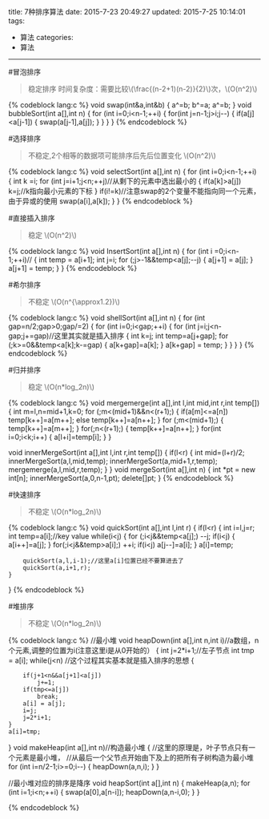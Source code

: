 title: 7种排序算法
date: 2015-7-23 20:49:27
updated: 2015-7-25 10:14:01
tags: 
- 算法
categories:
- 算法 
---
#冒泡排序
>稳定排序
>时间复杂度：需要比较\\(\frac{(n-2+1)(n-2)}{2}\\)次，\\(O(n^2)\\)

<!--more-->

{% codeblock lang:c  %}
void swap(int&a,int&b)
{
	a^=b;
	b^=a;
	a^=b;
}
void bubbleSort(int a[],int n)
{
	for (int i=0;i<n-1;++i)
	{
		for(int j=n-1;j>i;j--)
		{
			if(a[j]<a[j-1])
			{
				swap(a[j-1],a[j]);
			}
		}
	}
}
{% endcodeblock %}

#选择排序
>不稳定,2个相等的数据项可能排序后先后位置变化
>\\(O(n^2)\\)

{% codeblock lang:c  %}
void selectSort(int a[],int n)
{
	for (int i=0;i<n-1;++i)
	{
		int k =i;
		for (int j=i+1;j<n;++j)//从剩下的元素中选出最小的
		{
			if(a[k]>a[j])
				k=j;//k指向最小元素的下标
		}
		if(i!=k)//注意swap的2个变量不能指向同一个元素，由于异或的使用
		swap(a[i],a[k]);
	}
}
{% endcodeblock %}

#直接插入排序
>稳定
>\\(O(n^2)\\)

{% codeblock lang:c  %}
void InsertSort(int a[],int n)
{
	for (int i =0;i<n-1;++i)//
	{
		int temp = a[i+1];
		int j=i;
		for (;j>-1&&temp<a[j];--j)
		{
			a[j+1] = a[j];
		}
		a[j+1] = temp;
	}
}
{% endcodeblock %}

#希尔排序
>不稳定
>\\(O(n^{\approx1.2})\\)

{% codeblock lang:c  %}
void shellSort(int a[],int n)
{
	for (int gap=n/2;gap>0;gap/=2)
	{
		for (int i=0;i<gap;++i)
		{
			for (int j=i;j<n-gap;j+=gap)//这里其实就是插入排序
			{
				int k=j;
				int temp=a[j+gap];
				for (;k>=0&&temp<a[k];k-=gap)
				{
					a[k+gap]=a[k];
				}
				a[k+gap] = temp;
			}
		}
	}
}
{% endcodeblock %}

#归并排序
>稳定
>\\(O(n*log_2n)\\)
 
{% codeblock lang:c  %}
void mergemerge(int a[],int l,int mid,int r,int temp[])
{
	int m=l,n=mid+1,k=0;
	for (;m<(mid+1)&&n<(r+1);)
	{
		if(a[m]<=a[n])
			temp[k++]=a[m++];
		else
			temp[k++]=a[n++];
	}
	for (;m<(mid+1);)
	{
		temp[k++]=a[m++];
	}
	for(;n<(r+1);)
	{
		temp[k++]=a[n++];
	}
	for(int i=0;i<k;i++)
	{
		a[l+i]=temp[i];
	}
}

void innerMergeSort(int a[],int l,int r,int temp[])
{
	if(l<r)
	{
		int mid=(l+r)/2;
		innerMergeSort(a,l,mid,temp);
		innerMergeSort(a,mid+1,r,temp);
		mergemerge(a,l,mid,r,temp);
	}
}
void mergeSort(int a[],int n)
{
	int *pt = new int[n];
	innerMergeSort(a,0,n-1,pt);
	delete[]pt;
}
{% endcodeblock %}

#快速排序
>不稳定
>\\(O(n*log_2n)\\)

{% codeblock lang:c  %}
void quickSort(int a[],int l,int r)
{
	if(l<r)
	{
		int i=l,j=r;
		int temp=a[i];//key value
		while(i<j)
		{
			for (;i<j&&temp<a[j];)
				--j;
			if(i<j)
			{
				a[i++]=a[j];
			}
			for(;i<j&&temp>a[i];)
				++i;
			if(i<j)
				a[j--]=a[i];
		}
		a[i]=temp;
		
		quickSort(a,l,i-1);//这里a[i]位置已经不要算进去了
		quickSort(a,i+1,r);
	}
}
{% endcodeblock %}

#堆排序
>不稳定
>\\(O(n*log_2n)\\)

{% codeblock lang:c  %}
//最小堆
void heapDown(int a[],int n,int i)//a数组，n个元素,调整的位置为i(注意这里i是从0开始的）
{
	int j=2*i+1;//左子节点
	int tmp = a[i];
	while(j<n) //这个过程其实基本就是插入排序的思想
	{
		
		if(j+1<n&&a[j+1]<a[j])
			j+=1;
		if(tmp<=a[j])
			break;
		a[i] = a[j];
		i=j;
		j=2*i+1;
	}
	a[i]=tmp;
}
void makeHeap(int a[],int n)//构造最小堆
{
	//这里的原理是，叶子节点只有一个元素是最小堆，
	//从最后一个父节点开始由下及上的把所有子树构造为最小堆
	for (int i=n/2-1;i>=0;i--)
	{
		heapDown(a,n,i);
	}
}

//最小堆对应的排序是降序
void heapSort(int a[],int n)
{
	makeHeap(a,n);
	for (int i=1;i<n;++i)
	{
		swap(a[0],a[n-i]);
		heapDown(a,n-i,0);
	}
}

{% endcodeblock %}
